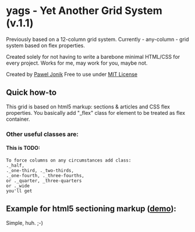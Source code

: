 # yags - Yet Another Grid System (v.1.1)

Previously based on a 12-column grid system.
Currently - any-column - grid system based on flex properties.

Created solely for not having to write a barebone minimal HTML/CSS for every project.
Works for me, may work for you, maybe not.

Created by [Pawel Jonik](http://twitter.com/)
Free to use under [MIT License](http://opensource.org/licenses/MIT/)

## Quick how-to
This grid is based on html5 markup: sections & articles and CSS flex properties.
You basically add "_flex" class for element to be treated as flex container.

### Other useful classes are:
#### This is TODO:
	To force columns on any circumstances add class:
	._half,
	._one-third, ._two-thirds,
	._one-fourth, ._three-fourths, 
	or ._quarter, _three-quarters
	or ._wide
	you'll get 

## Example for html5 sectioning markup ([demo](http://paweljonik.net/.github/yags/index.html)): 

Simple, huh. ;-)

